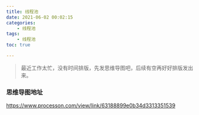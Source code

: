 ```yaml
---
title: 线程池
date: 2021-06-02 00:02:15
categories:
	- 线程池
tags: 
	- 线程池
toc: true

---
```




> 最近工作太忙，没有时间排版，先发思维导图吧，后续有空再好好排版发出来。



### 思维导图地址

https://www.processon.com/view/link/63188899e0b34d3313351539

